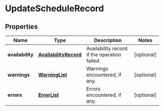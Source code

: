 
# UpdateScheduleRecord

## Properties
Name | Type | Description | Notes
------------ | ------------- | ------------- | -------------
**availability** | [**AvailabilityRecord**](AvailabilityRecord.md) | Availability record if the operation failed. |  [optional]
**warnings** | [**WarningList**](WarningList.md) | Warnings encountered, if any. |  [optional]
**errors** | [**ErrorList**](ErrorList.md) | Errors encountered, if any. |  [optional]



